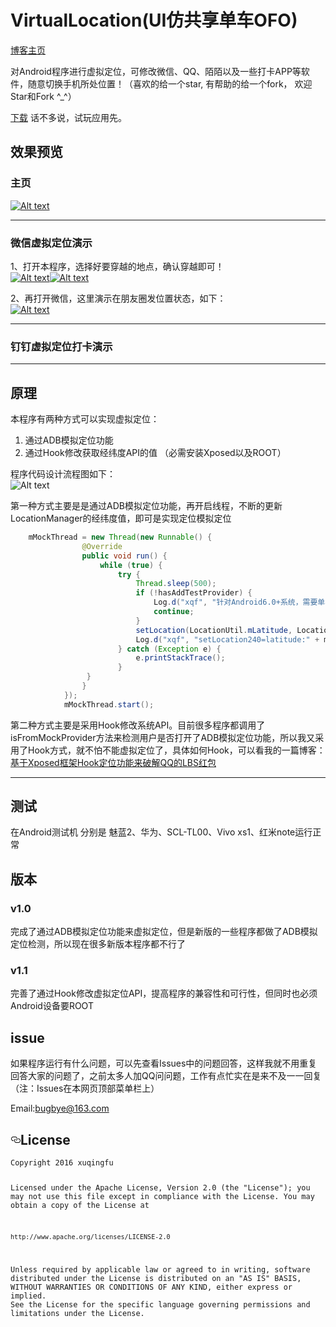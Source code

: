 

<h1>VirtualLocation(UI仿共享单车OFO)</h1>
<p><a href="http://www.littlerich.top/">博客主页</a></p>
<p>对Android程序进行虚拟定位，可修改微信、QQ、陌陌以及一些打卡APP等软件，随意切换手机所处位置！（喜欢的给一个star, 有帮助的给一个fork， 欢迎Star和Fork ^_^）</p>
<p><a href="https://github.com/littleRich/VirtualLocation/blob/master/virtuallocation-release.apk">下载</a> 话不多说，试玩应用先。</p>

<h2>效果预览</h2>
<h3>主页</h3>
<div>
   <a href="https://github.com/littleRich/VirtualLocation/blob/master/ShotScreen/app_index.gif" target="_blank">
      <img src="https://github.com/littleRich/VirtualLocation/blob/master/ShotScreen/app_index.gif" alt="Alt text" style="max-width:100%;">
   </a>
</div>











----------


<h3>微信虚拟定位演示</h3>

1、打开本程序，选择好要穿越的地点，确认穿越即可！<br/>
<a href="https://github.com/littleRich/VirtualLocation/blob/master/ShotScreen/location_xianggang.png" target="_blank"><img src="https://github.com/littleRich/VirtualLocation/blob/master/ShotScreen/location_xianggang.png?raw=true" alt="Alt text" style="max-width:100%;"></a><a href="https://github.com/littleRich/VirtualLocation/blob/master/ShotScreen/location_xinjiang.png?raw=true" target="_blank"><img src="https://github.com/littleRich/VirtualLocation/blob/master/ShotScreen/location_xinjiang.png?raw=true" alt="Alt text" style="max-width:100%;"></a><br/>

2、再打开微信，这里演示在朋友圈发位置状态，如下：<br/>
<a href="https://github.com/littleRich/VirtualLocation/blob/master/ShotScreen/location_result.png?raw=true" target="_blank"><img src="https://github.com/littleRich/VirtualLocation/blob/master/ShotScreen/location_result.png?raw=true" alt="Alt text" style="max-width:100%;"></a>

----------

<h3>钉钉虚拟定位打卡演示</h3>


























----------


<h2>原理</h2>
<p>本程序有两种方式可以实现虚拟定位：</p>
<ol>
<li>通过ADB模拟定位功能</li>
<li>通过Hook修改获取经纬度API的值 （必需安装Xposed以及ROOT）</li>
</ol>

程序代码设计流程图如下：<br/>
<img href="https://github.com/littleRich/VirtualLocation/blob/master/ShotScreen/code_design.png?raw=true" target="_blank"><img src="https://github.com/littleRich/VirtualLocation/blob/master/ShotScreen/code_design.png?raw=true" alt="Alt text" style="max-width:100%;"></img>

<p>第一种方式主要是是通过ADB模拟定位功能，再开启线程，不断的更新LocationManager的经纬度值，即可是实现定位模拟定位</p>

```java
	mMockThread = new Thread(new Runnable() {
                @Override
                public void run() {
                    while (true) {
                        try {
                            Thread.sleep(500);
                            if (!hasAddTestProvider) {
                                Log.d("xqf", "针对Android6.0+系统，需要单独把程序调加到ADB模拟定位服务中");
                                continue;
                            }
                            setLocation(LocationUtil.mLatitude, LocationUtil.mLongitude);
                            Log.d("xqf", "setLocation240=latitude:" + mLatitude + "?longitude:" + mLongitude);
                        } catch (Exception e) {
                            e.printStackTrace();
                        }
                 }
                }
            });
            mMockThread.start();
```

<p>第二种方式主要是采用Hook修改系统API。目前很多程序都调用了isFromMockProvider方法来检测用户是否打开了ADB模拟定位功能，所以我又采用了Hook方式，就不怕不能虚拟定位了，具体如何Hook，可以看我的一篇博客：<a href="http://littlerich.top/2017/01/17/%E5%9F%BA%E4%BA%8EXposed%E6%A1%86%E6%9E%B6Hook%E5%AE%9A%E4%BD%8D%E5%8A%9F%E8%83%BD%E6%9D%A5%E7%A0%B4%E8%A7%A3QQ%E7%9A%84LBS%E7%BA%A2%E5%8C%85/">基于Xposed框架Hook定位功能来破解QQ的LBS红包</a></p>

----------

<h2>测试</h2>
<p>在Android测试机 分别是 魅蓝2、华为、SCL-TL00、Vivo xs1、红米note运行正常</p>

<h2>版本</h2>
<h3>v1.0</h3>
<p>完成了通过ADB模拟定位功能来虚拟定位，但是新版的一些程序都做了ADB模拟定位检测，所以现在很多新版本程序都不行了</p>
<h3>v1.1</h3>
<p>完善了通过Hook修改虚拟定位API，提高程序的兼容性和可行性，但同时也必须Android设备要ROOT</p>

<h2>issue</h2>
<p>如果程序运行有什么问题，可以先查看Issues中的问题回答，这样我就不用重复回答大家的问题了，之前太多人加QQ问问题，工作有点忙实在是来不及一一回复（注：Issues在本网页顶部菜单栏上）</p>
<p>Email:<a href="mailto:bugbye@163.com">bugbye@163.com</a></p>
<h2><a id="user-content-license" class="anchor" href="#license" aria-hidden="true"><svg aria-hidden="true" class="octicon octicon-link" height="16" version="1.1" viewBox="0 0 16 16" width="16"><path fill-rule="evenodd" d="M4 9h1v1H4c-1.5 0-3-1.69-3-3.5S2.55 3 4 3h4c1.45 0 3 1.69 3 3.5 0 1.41-.91 2.72-2 3.25V8.59c.58-.45 1-1.27 1-2.09C10 5.22 8.98 4 8 4H4c-.98 0-2 1.22-2 2.5S3 9 4 9zm9-3h-1v1h1c1 0 2 1.22 2 2.5S13.98 12 13 12H9c-.98 0-2-1.22-2-2.5 0-.83.42-1.64 1-2.09V6.25c-1.09.53-2 1.84-2 3.25C6 11.31 7.55 13 9 13h4c1.45 0 3-1.69 3-3.5S14.5 6 13 6z"></path></svg></a>License</h2>
<pre><code>Copyright 2016 xuqingfu

Licensed under the Apache License, Version 2.0 (the "License");
you may not use this file except in compliance with the License.
You may obtain a copy of the License at

    http://www.apache.org/licenses/LICENSE-2.0

Unless required by applicable law or agreed to in writing, software
distributed under the License is distributed on an "AS IS" BASIS,
WITHOUT WARRANTIES OR CONDITIONS OF ANY KIND, either express or implied.
See the License for the specific language governing permissions and
limitations under the License.
</code></pre>
</article>
  </div>

</div>






